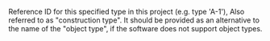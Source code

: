 Reference ID for this specified type in this project (e.g. type 'A-1'), Also referred to as "construction type". It should be provided as an alternative to the name of the "object type", if the software does not support object types.
